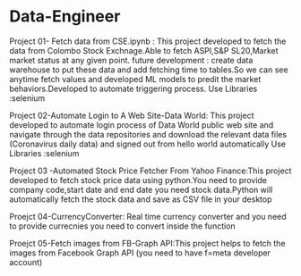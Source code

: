 # Data-Engineer

Project 01- Fetch data from CSE.ipynb  : This project developed to fetch the data from Colombo Stock Exchnage.Able to fetch ASPI,S&P SL20,Market market status at any given point.
future development : create data warehouse to put these data and add fetching time to tables.So we can see anytime fetch values and developed ML models to predit the market behaviors.Developed to automate triggering process.
Use Libraries :selenium


Project 02-Automate Login to A Web Site-Data World: This project developed to automate login process of Data World public web site and navigate through the data repositories and download the relevant data files  (Coronavirus daily data)  and signed out from hello world automatically
Use Libraries :selenium

Project 03 -Automated Stock Price Fetcher From Yahoo Finance:This project developed to fetch stock price data using python.You need to provide company code,start date and end date you need stock data.Python will automatically fetch the stock data and save as CSV file in your desktop

Proejct 04-CurrencyConverter: Real time currency converter and you need to provide currecnies you need to convert inside the function

Proejct 05-Fetch images from FB-Graph API:This project helps to fetch the images from Facebook Graph API (you need to have f=meta developer account)
